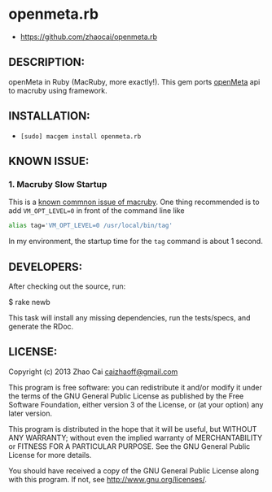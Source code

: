 # openmeta.rb

* https://github.com/zhaocai/openmeta.rb


## DESCRIPTION:

openMeta in Ruby (MacRuby, more exactly!). This gem ports [openMeta][openmeta] api to macruby using framework.


## INSTALLATION:

* `[sudo] macgem install openmeta.rb`


## KNOWN ISSUE:

### 1. Macruby Slow Startup

This is a [known commnon issue of macruby]( https://github.com/MacRuby/MacRuby/wiki/Common-Issues ). 
One thing recommended is to add `VM_OPT_LEVEL=0` in front of the command line like 

```bash
alias tag='VM_OPT_LEVEL=0 /usr/local/bin/tag'
```

In my environment, the startup time for the `tag` command is about 1 second.

## DEVELOPERS:

After checking out the source, run:

  $ rake newb

This task will install any missing dependencies, run the tests/specs,
and generate the RDoc.

## LICENSE:

Copyright (c) 2013 Zhao Cai <caizhaoff@gmail.com>

This program is free software: you can redistribute it and/or modify it under
the terms of the GNU General Public License as published by the Free Software
Foundation, either version 3 of the License, or (at your option)
any later version.

This program is distributed in the hope that it will be useful, but WITHOUT
ANY WARRANTY; without even the implied warranty of MERCHANTABILITY or FITNESS
FOR A PARTICULAR PURPOSE. See the GNU General Public License for more details.

You should have received a copy of the GNU General Public License along with
this program. If not, see <http://www.gnu.org/licenses/>.


[openmeta]: http://code.google.com/p/openmeta/

